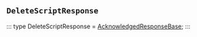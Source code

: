 ## `DeleteScriptResponse`
:::
type DeleteScriptResponse = [AcknowledgedResponseBase](./AcknowledgedResponseBase.md);
:::
